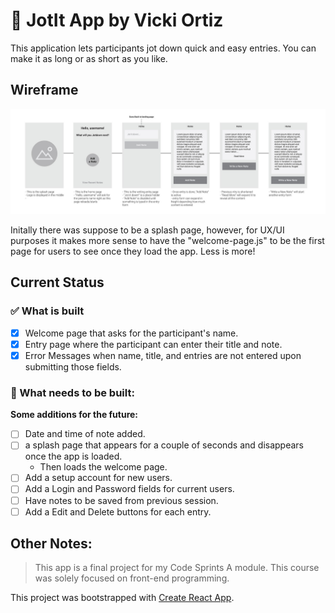 # :memo: JotIt App by Vicki Ortiz

This application lets participants jot down quick and easy entries. You can make it as long or as
short as you like.

## Wireframe

![JotIt Wireframe](src/images/final_project_wireframe.jpg)

Initally there was suppose to be a splash page, however, for UX/UI purposes it makes more sense to
have the "welcome-page.js" to be the first page for users to see once they load the app. Less is
more!

## Current Status

### :white_check_mark: What is built

- [x] Welcome page that asks for the participant's name.
- [x] Entry page where the participant can enter their title and note.
- [x] Error Messages when name, title, and entries are not entered upon submitting those fields.

### :tractor: What needs to be built:

**Some additions for the future:**

- [ ] Date and time of note added.
- [ ] a splash page that appears for a couple of seconds and disappears once the app is loaded.
  - Then loads the welcome page.
- [ ] Add a setup account for new users.
- [ ] Add a Login and Password fields for current users.
- [ ] Have notes to be saved from previous session.
- [ ] Add a Edit and Delete buttons for each entry.

## Other Notes:

> This app is a final project for my Code Sprints A module. This course was solely focused on
> front-end programming.

This project was bootstrapped with [Create React App](https://github.com/facebook/create-react-app).
